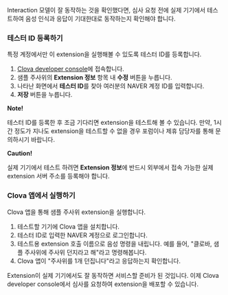 Interaction 모델이 잘 동작하는 것을 확인했다면, 심사 요청 전에 실제 기기에서 테스트하여 음성 인식과 응답이 기대한대로 동작하는지 확인해야 합니다.

### 테스터 ID 등록하기
특정 계정에서만 이 extension을 실행해볼 수 있도록 테스터 ID를 등록합니다.

1. <a href="https://developers.naver.com/console/clova/cek/#/list" target="_blank">Clova developer console</a>에 접속합니다.
2. 샘플 주사위의 **Extension 정보** 항목 내 **수정** 버튼을 누릅니다.
3. 나타난 화면에서 **테스터 ID**를 찾아 여러분의 NAVER 계정 ID를 입력합니다.
4. **저장** 버튼을 누릅니다.

<div class="note">
  <p><strong>Note!</strong></p>
  <p>테스터 ID를 등록한 후 조금 기다리면 extension을 테스트해 볼 수 있습니다. 만약, 1시간 정도가 지나도 extension을 테스트할 수 없을 경우 포럼이나 제휴 담당자를 통해 문의하시기 바랍니다.</p>
</div>

<div class="danger">
	<p><strong>Caution!</strong></p>
  <p>실제 기기에서 테스트 하려면 <strong>Extension 정보</strong>에 반드시 외부에서 접속 가능한 실제 extension 서버 주소를 등록해야 합니다.</p></li>
</div>

### Clova 앱에서 실행하기
Clova 앱을 통해 샘플 주사위 extension을 실행합니다.

1. 테스트할 기기에 Clova 앱을 설치합니다.
2. 테스터 ID로  입력한 NAVER 계정으로 로그인합니다.
3. 테스트용 extension 호출 이름으로 음성 명령을 내립니다. 예를 들어, "클로바, 샘플 주사위에 주사위 던지라고 해"라고 명령해봅니다.
4. Clova 앱이 "주사위를 1개 던집니다"라고 응답하는지 확인합니다.

Extension이 실제 기기에서도 잘 동작하면 서비스할 준비가 된 것입니다. 이제 Clova developer console에서 심사를 요청하여 extension을 배포할 수 있습니다.
